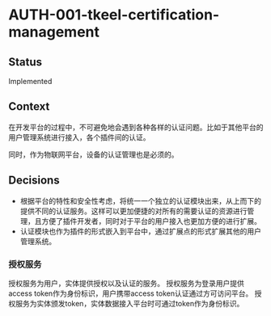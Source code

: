 # AUTH-001-tkeel-certification-management

## Status
Implemented

## Context
在开发平台的过程中，不可避免地会遇到各种各样的认证问题。比如于其他平台的用户管理系统进行接入，各个插件间的认证。

同时，作为物联网平台，设备的认证管理也是必须的。

## Decisions

* 根据平台的特性和安全性考虑，将统一一个独立的认证模块出来，从上而下的提供不同的认证服务。这样可以更加便捷的对所有的需要认证的资源进行管理，且方便了插件开发者，同时对于平台的用户接入也更加方便的进行扩展。
* 认证模块也作为插件的形式嵌入到平台中，通过扩展点的形式扩展其他的用户管理系统。

### 授权服务
授权服务为用户，实体提供授权以及认证的服务。
授权服务为登录用户提供access token作为身份标识，用户携带access token认证通过方可访问平台。
授权服务为实体颁发token，实体数据接入平台时可通过token作为身份标识。